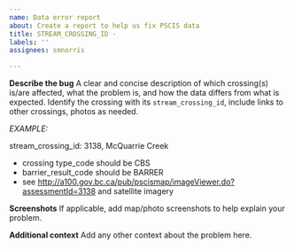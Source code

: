 ```yaml
---
name: Data error report
about: Create a report to help us fix PSCIS data
title: STREAM_CROSSING_ID -
labels: ''
assignees: smnorris

---
```


**Describe the bug**
A clear and concise description of which crossing(s) is/are affected, what the problem is, and how the data differs from what is expected.
Identify the crossing with its `stream_crossing_id`, include links to other crossings, photos as needed. 

*EXAMPLE:*

stream_crossing_id: 3138, McQuarrie Creek

- crossing type_code should be CBS
- barrier_result_code should be BARRER 
- see http://a100.gov.bc.ca/pub/pscismap/imageViewer.do?assessmentId=3138 and satellite imagery

**Screenshots**
If applicable, add map/photo screenshots to help explain your problem.

**Additional context**
Add any other context about the problem here.
